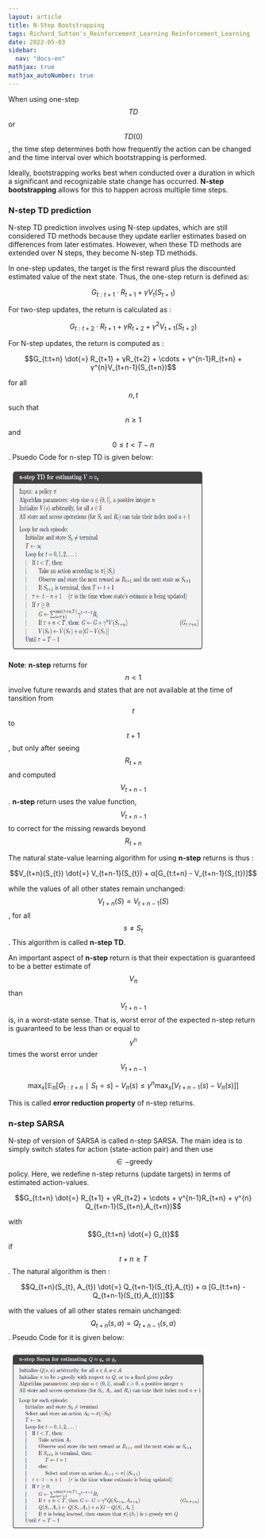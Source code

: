 ```yaml
---
layout: article
title: N-Step Bootstrapping
tags: Richard_Sutton's_Reinforcement_Learning Reinforcement_Learning
date: 2022-05-03
sidebar:
  nav: "docs-en"
mathjax: true
mathjax_autoNumber: true
---
```



When using one-step $$TD$$ or $$TD(0)$$, the time step determines both how frequently the action can be changed and the time interval over which bootstrapping is performed.

Ideally, bootstrapping works best when conducted over a duration in which a significant and recognizable state change has occurred. __N-step bootstrapping__ allows for this to happen across multiple time steps.

### N-step TD prediction

N-step TD prediction involves using N-step updates, which are still considered TD methods because they update earlier estimates based on differences from later estimates. However, when these TD methods are extended over N steps, they become N-step TD methods.

In one-step updates, the target is the first reward plus the discounted estimated value of the next state. Thus, the one-step return is defined as:

$$G_{t:t+1} \cdot R_{t+1} + γ V_{t}(S_{t+1})$$

For two-step updates, the return is calculated as :

$$G_{t:t+2} \cdot R_{t+1} + γ R_{t+2} +γ^{2} V_{t+1}(S_{t+2})$$

For N-step updates, the return is computed as :

$$G_{t:t+n} \dot{=} R_{t+1} + γR_{t+2} + \cdots + γ^{n-1}R_{t+n} + γ^{n}V_{t+n-1}(S_{t+n})$$

for all $$n,t$$ such that $$n \ge 1$$ and $$0 \le t \lt T-n$$. Psuedo Code for n-step TD is given below:

<img src="/assets/img/nstep.png" alt="n-step" width="400" height="370">

__Note__: __n-step__ returns for $$n \lt 1$$ involve future rewards and states that are not available at the time of tansition from $$t$$ to $$t+1$$, but only after seeing $$R_{t+n}$$ and computed $$V_{t+n-1}$$. 
__n-step__ return uses the value function, $$V_{t+n-1}$$ to correct for the missing rewards beyond $$R_{t+n}$$

The natural state-value learning algorithm for using __n-step__ returns is thus :

$$V_{t+n}(S_{t}) \dot{=} V_{t+n-1}(S_{t}) + α[G_{t:t+n} - V_{t+n-1}(S_{t})]$$

while the values of all other states remain unchanged: $$V_{t+n}(S) = V_{t+n-1}(S)$$, for all $$s ≠ S_{t}$$. This algorithm is called __n-step TD__.

An important aspect of __n-step__ return is that their expectation is guaranteed to be a better estimate of $$V_{\pi}$$ than $$V_{t+n-1}$$ is, in a worst-state sense. That is, worst error of the expected n-step return is guaranteed to be less than or equal to $$γ^{n}$$ times the worst error under $$V_{t+n-1}$$

$$\max_{x}[\mathbb{E}_{\pi}[G_{t:t+n} ∣  S_{t} = s] - V_{\pi}(s) \le γ^{n} \max_{s}[V_{t+n-1}(s) - V_{\pi}(s)]]$$

This is called __error reduction property__ of n-step returns.

### n-step SARSA

N-step of version of SARSA is called n-step SARSA. The main idea is to simply switch states for action (state-action pair) and then use $$∈ -\text{greedy}$$ policy. Here, we redefine n-step returns (update targets) in terms of estimated action-values.

$$G_{t:t+n} \dot{=} R_{t+1} + γR_{t+2} + \cdots + γ^{n-1}R_{t+n} + γ^{n} Q_{t+n-1}(S_{t+n},A_{t+n})$$

with $$G_{t:t+n} \dot{=} G_{t}$$ if $$t+n \ge T$$ . The natural algorithm is then :

$$Q_{t+n}(S_{t}, A_{t}) \dot{=} Q_{t+n-1}(S_{t},A_{t}) + α [G_{t:t+n} - Q_{t+n-1}(S_{t},A_{t})]$$

with the values of all other states remain unchanged: $$Q_{t+n}(s,a) = Q_{t+n-1}(s,a)$$. Pseudo Code for it is given below:

<img src="/assets/img/nstepsarsa.png" alt="n-step" width="400" height="370">